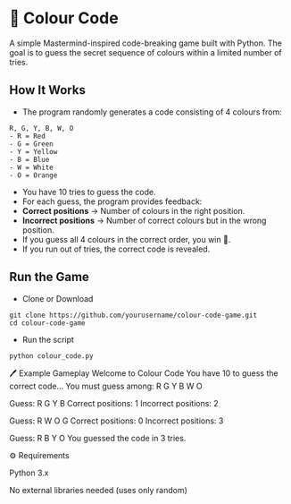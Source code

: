 # 🎨 Colour Code
A simple Mastermind-inspired code-breaking game built with Python. The goal is to guess the secret sequence of colours within a limited number of tries.

##  How It Works
- The program randomly generates a code consisting of 4 colours from:
```
R, G, Y, B, W, O
- R = Red
- G = Green
- Y = Yellow
- B = Blue
- W = White
- O = Orange
```
- You have 10 tries to guess the code.
- For each guess, the program provides feedback:
- **Correct positions** → Number of colours in the right position.
- **Incorrect positions** → Number of correct colours but in the wrong position.
- If you guess all 4 colours in the correct order, you win 🎉.
- If you run out of tries, the correct code is revealed.

##  Run the Game
- Clone or Download
```
git clone https://github.com/yourusername/colour-code-game.git
cd colour-code-game
```
- Run the script
```
python colour_code.py
```

🖊️ Example Gameplay
Welcome to Colour Code
You have 10 to guess the correct code...
You must guess among: R G Y B W O

Guess: R G Y B
Correct positions: 1
Incorrect positions: 2

Guess: R W O G
Correct positions: 0
Incorrect positions: 3

Guess: R B Y O
You guessed the code in 3 tries.

⚙️ Requirements

Python 3.x


No external libraries needed (uses only random)





